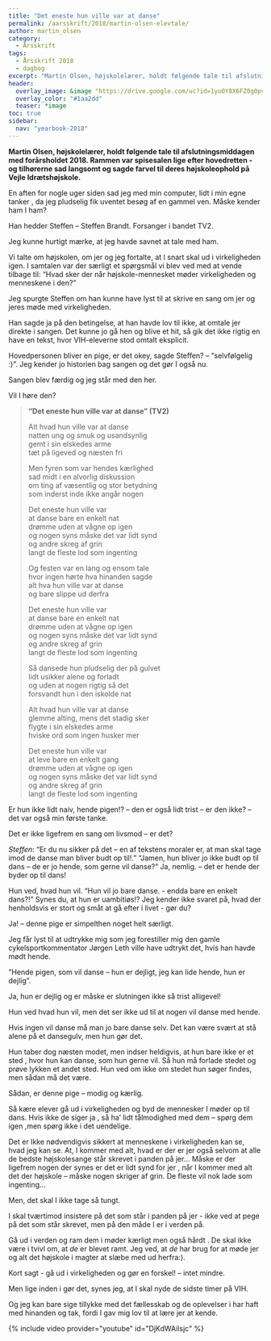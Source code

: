```yaml
---
title: "Det eneste hun ville var at danse"
permalink: /aarsskrift/2018/martin-olsen-elevtale/
author: martin_olsen
category:
  - Årsskrift
tags:
  - Årsskrift 2018
  - dagbog
excerpt: "Martin Olsen, højskolelærer, holdt følgende tale til afslutningsmiddagen med forårsholdet 2018. Rammen var spisesalen lige efter hovedretten - og tilhørerne sad langsomt og sagde farvel til deres højskoleophold på Vejle Idrætshøjskole."
header:
  overlay_image: &image "https://drive.google.com/uc?id=1yu0Y8X6FZ0g0pvJQwWj_RMP4gDXDHpP3"
  overlay_color: "#1aa2dd"
  teaser: *image 
toc: true
sidebar:
  nav: "yearbook-2018"
---
```


**Martin Olsen, højskolelærer, holdt følgende tale til afslutningsmiddagen med forårsholdet 2018. Rammen var spisesalen lige efter hovedretten - og tilhørerne sad langsomt og sagde farvel til deres højskoleophold på Vejle Idrætshøjskole.**

En aften for nogle uger siden sad jeg med min computer, lidt i min egne tanker , da jeg pludselig fik uventet besøg af en gammel ven. Måske kender ham I ham?

Han hedder Steffen – Steffen Brandt. Forsanger i bandet TV2.

Jeg kunne hurtigt mærke, at jeg havde savnet at tale med ham.

Vi talte om højskolen, om jer og jeg fortalte, at I snart skal ud i virkeligheden igen.
I samtalen var der særligt et spørgsmål vi blev ved med at vende tilbage til: “Hvad sker der når højskole-mennesket møder virkeligheden og menneskene i den?”

Jeg spurgte Steffen om han kunne have lyst til at skrive en sang om jer og jeres møde med virkeligheden.

Han sagde ja på den betingelse, at han havde lov til ikke, at omtale jer direkte i sangen.
Det kunne jo gå hen og blive et hit, så gik det ikke rigtig en have en tekst, hvor VIH-eleverne stod omtalt eksplicit.

Hovedpersonen bliver en pige, er det okey, sagde Steffen? – “selvfølgelig :)”.
Jeg kender jo historien bag sangen og det gør I også nu.

Sangen blev færdig og jeg står med den her.

Vil I høre den?
 
> **“Det eneste hun ville var at danse” (TV2)**
>
> Alt hvad hun ville var at danse  
> natten ung og smuk og usandsynlig  
> gemt i sin elskedes arme  
> tæt på ligeved og næsten fri
>
> Men fyren som var hendes kærlighed  
> sad midt i en alvorlig diskussion  
> om ting af væsentlig og stor betydning  
> som inderst inde ikke angår nogen
>
> Det eneste hun ville var  
> at danse bare en enkelt nat  
> drømme uden at vågne op igen  
> og nogen syns måske det var lidt synd  
> og andre skreg af grin  
> langt de fleste lod som ingenting
> 
> Og festen var en lang og ensom tale  
> hvor ingen hørte hva hinanden sagde  
> alt hva hun ville var at danse  
> og bare slippe ud derfra
>
> Det eneste hun ville var  
> at danse bare en enkelt nat  
> drømme uden at vågne op igen  
> og nogen syns måske det var lidt synd  
> og andre skreg af grin  
> langt de fleste lod som ingenting
>
> Så dansede hun pludselig der på gulvet  
> lidt usikker alene og forladt  
> og uden at nogen rigtig så det  
> forsvandt hun i den iskolde nat
>
> Alt hvad hun ville var at danse  
> glemme alting, mens det stadig sker  
> flygte i sin elskedes arme  
> hviske ord som ingen husker mer
>
> Det eneste hun ville var  
> at leve bare en enkelt gang  
> drømme uden at vågne op igen  
> og nogen syns måske det var lidt synd  
> og andre skreg af grin  
> langt de fleste lod som ingenting

Er hun ikke lidt naiv, hende pigen!? – den er også lidt trist – er den ikke? – det var også min første tanke.

Det er ikke ligefrem en sang om livsmod – er det?

_Steffen_: “Er du nu sikker på det – en af tekstens moraler er, at man skal tage imod de danse man bliver budt op til!.” “Jamen, hun bliver jo ikke budt op til dans – de er jo hende, som gerne vil danse?” Ja, nemlig. – det er hende der byder op til dans! 

Hun ved, hvad hun vil. “Hun vil jo bare danse. -  endda bare en enkelt dans?!” Synes du, at hun er uambitiøs!? Jeg kender ikke svaret på, hvad der henholdsvis er stort og småt at gå efter i livet - gør du?

Ja! – denne pige er simpelthen noget helt særligt.

Jeg får lyst til at udtrykke mig som jeg forestiller mig den gamle cykelsportkommentator Jørgen Leth ville have udtrykt det, hvis han havde mødt hende.

”Hende pigen, som vil danse – hun er dejligt, jeg kan lide hende, hun er dejlig”.

Ja, hun er dejlig og er måske er slutningen ikke så trist alligevel!

Hun ved hvad hun vil, men det ser ikke ud til at nogen vil danse med hende.

Hvis ingen vil danse må man jo bare danse selv. Det kan være svært at stå alene på et dansegulv, men hun gør det.

Hun taber dog næsten modet, men indser heldigvis, at hun bare ikke er et sted , hvor hun kan danse, som hun gerne vil. Så hun må forlade stedet og prøve lykken et andet sted. Hun ved om ikke om stedet hun søger findes, men sådan må det være. 

Sådan, er denne pige – modig og kærlig.

Så kære elever gå ud i virkeligheden og byd de mennesker I møder op til dans.  Hvis ikke de siger ja , så ha’ lidt tålmodighed med dem – spørg dem igen ,men spørg ikke i det uendelige.

Det er Ikke nødvendigvis sikkert at menneskene i virkeligheden kan se, hvad jeg kan se. At,  I kommer med alt, hvad er der er jer også selvom at alle de bedste højskolesange står skrevet i panden på jer... Måske er der ligefrem nogen der synes er det er lidt synd for jer , når I kommer med alt det der højskole – måske nogen skriger af grin. De fleste vil nok lade som ingenting…

Men, det skal I ikke tage så tungt.

I skal tværtimod insistere på det som står i panden på jer - ikke ved at pege på det som står skrevet, men på den måde I er i verden på.

Gå ud i verden og ram dem i møder kærligt men også hårdt . De skal ikke være i tvivl om, at _de_ er blevet ramt. Jeg ved, at _de_ har brug for at møde jer og alt det højskole i magter at slæbe med ud herfra:).

Kort sagt - gå ud i virkeligheden og gør en forskel! – intet mindre.

Men lige inden i gør det, synes jeg, at I skal nyde de sidste timer på VIH.

Og jeg kan bare sige tillykke med det fællesskab og de oplevelser i har haft med hinanden og tak, fordi I gav mig lov til at lære jer at kende.

{% include video provider="youtube" id="DjKdWAilsjc" %}
